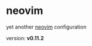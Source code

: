 # neovim

yet another [neovim](https://github.com/neovim/neovim) configuration

version: **v0.11.2**
